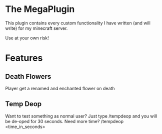 # The MegaPlugin
This plugin contains every custom functionality I have written (and will write) for my minecraft server.

Use at your own risk!

# Features

## Death Flowers
Player get a renamed and enchanted flower on death

## Temp Deop
Want to test something as normal user? Just type /tempdeop and you will be de-oped for 30 seconds.
Need more time? /tempdeop <time_in_seconds>